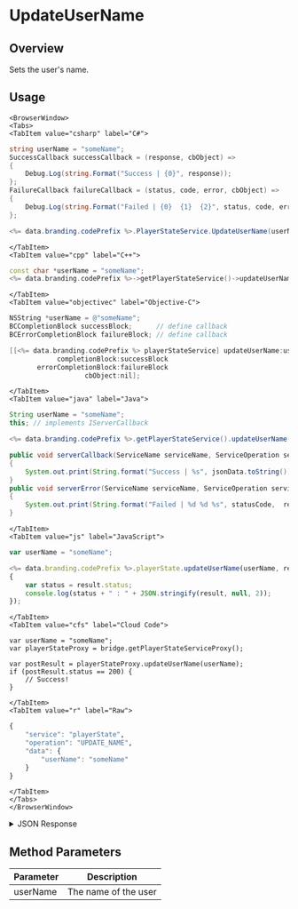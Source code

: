 # UpdateUserName
## Overview
Sets the user's name.

<PartialServop service_name="playerState" operation_name="UPDATE_NAME" />

## Usage

```mdx-code-block
<BrowserWindow>
<Tabs>
<TabItem value="csharp" label="C#">
```

```csharp
string userName = "someName";
SuccessCallback successCallback = (response, cbObject) =>
{
    Debug.Log(string.Format("Success | {0}", response));
};
FailureCallback failureCallback = (status, code, error, cbObject) =>
{
    Debug.Log(string.Format("Failed | {0}  {1}  {2}", status, code, error));
};

<%= data.branding.codePrefix %>.PlayerStateService.UpdateUserName(userName, successCallback, failureCallback);
```

```mdx-code-block
</TabItem>
<TabItem value="cpp" label="C++">
```

```cpp
const char *userName = "someName";
<%= data.branding.codePrefix %>->getPlayerStateService()->updateUserName(userName, this);
```

```mdx-code-block
</TabItem>
<TabItem value="objectivec" label="Objective-C">
```

```objectivec
NSString *userName = @"someName";
BCCompletionBlock successBlock;      // define callback
BCErrorCompletionBlock failureBlock; // define callback

[[<%= data.branding.codePrefix %> playerStateService] updateUserName:userName
            completionBlock:successBlock
       errorCompletionBlock:failureBlock
                   cbObject:nil];
```

```mdx-code-block
</TabItem>
<TabItem value="java" label="Java">
```

```java
String userName = "someName";
this; // implements IServerCallback

<%= data.branding.codePrefix %>.getPlayerStateService().updateUserName(userName, this);

public void serverCallback(ServiceName serviceName, ServiceOperation serviceOperation, JSONObject jsonData)
{
    System.out.print(String.format("Success | %s", jsonData.toString()));
}
public void serverError(ServiceName serviceName, ServiceOperation serviceOperation, int statusCode, int reasonCode, String jsonError)
{
    System.out.print(String.format("Failed | %d %d %s", statusCode,  reasonCode, jsonError.toString()));
}
```

```mdx-code-block
</TabItem>
<TabItem value="js" label="JavaScript">
```

```javascript
var userName = "someName";

<%= data.branding.codePrefix %>.playerState.updateUserName(userName, result =>
{
	var status = result.status;
	console.log(status + " : " + JSON.stringify(result, null, 2));
});
```

```mdx-code-block
</TabItem>
<TabItem value="cfs" label="Cloud Code">
```

```cfscript
var userName = "someName";
var playerStateProxy = bridge.getPlayerStateServiceProxy();

var postResult = playerStateProxy.updateUserName(userName);
if (postResult.status == 200) {
    // Success!
}
```

```mdx-code-block
</TabItem>
<TabItem value="r" label="Raw">
```

```r
{
	"service": "playerState",
	"operation": "UPDATE_NAME",
	"data": {
		"userName": "someName"
	}
}
```

```mdx-code-block
</TabItem>
</Tabs>
</BrowserWindow>
```

<details>
<summary>JSON Response</summary>

```json
{
    "status":200,
    "data":
    {
        "playerName": "someName"
    }
}
```
</details>

## Method Parameters
Parameter | Description
--------- | -----------
userName | The name of the user


